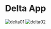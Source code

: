 # Delta App

![delta01](https://github.com/ashishsaraswal/deltaapp/assets/43267111/31938863-5b9b-4840-ab7f-993d5a53238a)
![delta02](https://github.com/ashishsaraswal/deltaapp/assets/43267111/3d15c521-bd54-448a-bc11-37fbf0ddfce2)
